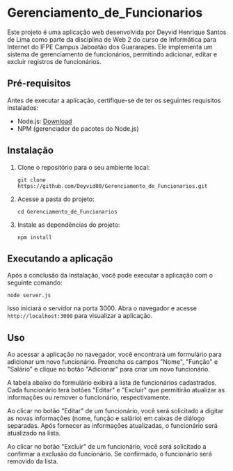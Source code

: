 # Gerenciamento_de_Funcionarios

Este projeto é uma aplicação web desenvolvida por Deyvid Henrique Santos de Lima como parte da disciplina de Web 2 do curso de Informática para Internet do IFPE Campus Jaboatão dos Guararapes. Ele implementa um sistema de gerenciamento de funcionários, permitindo adicionar, editar e excluir registros de funcionários.
## Pré-requisitos

Antes de executar a aplicação, certifique-se de ter os seguintes requisitos instalados:

- Node.js: [Download](https://nodejs.org)
- NPM (gerenciador de pacotes do Node.js)

## Instalação

1. Clone o repositório para o seu ambiente local:

   ```
   git clone https://github.com/Deyvid00/Gerenciamento_de_Funcionarios.git
   ```

2. Acesse a pasta do projeto:

   ```
   cd Gerenciamento_de_Funcionarios
   ```

3. Instale as dependências do projeto:

   ```
   npm install
   ```

## Executando a aplicação

Após a conclusão da instalação, você pode executar a aplicação com o seguinte comando:

```
node server.js
```

Isso iniciará o servidor na porta 3000. Abra o navegador e acesse `http://localhost:3000` para visualizar a aplicação.

## Uso

Ao acessar a aplicação no navegador, você encontrará um formulário para adicionar um novo funcionário. Preencha os campos "Nome", "Função" e "Salário" e clique no botão "Adicionar" para criar um novo funcionário.

A tabela abaixo do formulário exibirá a lista de funcionários cadastrados. Cada funcionário terá botões "Editar" e "Excluir" que permitirão atualizar as informações ou remover o funcionário, respectivamente.

Ao clicar no botão "Editar" de um funcionário, você será solicitado a digitar as novas informações (nome, função e salário) em caixas de diálogo separadas. Após fornecer as informações atualizadas, o funcionário será atualizado na lista.

Ao clicar no botão "Excluir" de um funcionário, você será solicitado a confirmar a exclusão do funcionário. Se confirmado, o funcionário será removido da lista.




